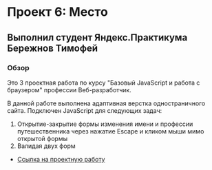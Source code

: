 


# Проект 6: Место
## Выполнил студент Яндекс.Практикума Бережнов Тимофей

### Обзор

Это 3 проектная работа по  курсу "Базовый JavaScript и работа с браузером"  профессии Веб-разработчик.

В данной работе выполнена адаптивная верстка одностраничного сайта. Подключен JavaScript для следующих задач:

1. Открытие-закрытие формы изменения имени и профессии путешественника через нажатие Escape и кликом мыши мимо открытой формы
2. Валидая двух форм


* [Ссылка на проектную работу](https://timofeus91.github.io/mesto/)


